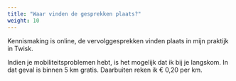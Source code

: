 ```yaml
---
title: "Waar vinden de gesprekken plaats?"
weight: 10
---
```


Kennismaking is online, de vervolggesprekken vinden plaats in mijn praktijk in Twisk. 

Indien je mobiliteitsproblemen hebt, is het mogelijk dat ik bij je langskom. In dat geval is binnen 5 km gratis. Daarbuiten reken ik € 0,20 per km.